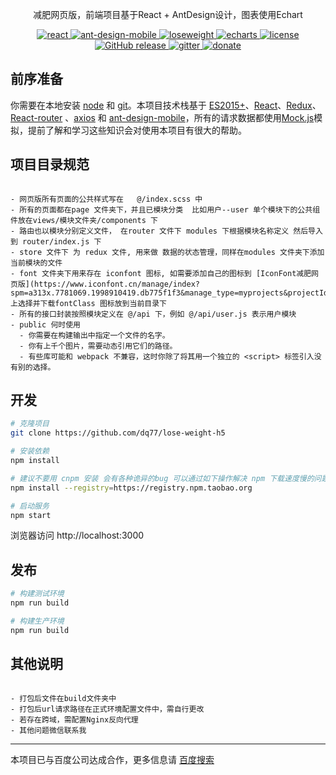 <!--
 * @Author: 刁琪
 * @Date: 2020-07-23 14:23:12
 * @LastEditors: わからないよう
-->
<p align="center">
  减肥网页版，前端项目基于React + AntDesign设计，图表使用Echart
</p>

<p align="center">
  <a href="https://github.com/facebook/react">
    <img src="https://img.shields.io/badge/react-16.9.0-brightgreen.svg" alt="react">
  </a>
  <a href="https://github.com/ant-design/ant-design-mobile/">
    <img src="https://img.shields.io/badge/ant--design--mobile-2.3.1-yellow.svg" alt="ant-design-mobile">
  </a>
  <a href="https://github.com/dq77/lose-weight-h5">
    <img src="https://img.shields.io/badge/lose--weight-1.5.4-success.svg" alt="loseweight">
  </a>
  <a href="https://github.com/apache/incubator-echarts">
    <img src="https://img.shields.io/badge/echarts-4.8.0-blue.svg" alt="echarts">
  </a>
  <a href="https://github.com/dq77/lose-weight-h5/blob/master/LICENSE">
    <img src="https://img.shields.io/github/license/dq77/lose-weight-h5.svg" alt="license">
  </a>
  <a href="https://github.com/PanJiaChen/vue-element-admin/releases">
    <img src="https://img.shields.io/github/release/PanJiaChen/vue-element-admin.svg" alt="GitHub release">
  </a>
  <a href="https://gitter.im/vue-element-admin/discuss">
    <img src="https://badges.gitter.im/Join%20Chat.svg" alt="gitter">
  </a>
  <a href="https://panjiachen.gitee.io/vue-element-admin-site/zh/donate">
    <img src="https://img.shields.io/badge/%24-donate-ff69b4.svg" alt="donate">
  </a>
</p>

## 前序准备

你需要在本地安装 [node](http://nodejs.org/) 和 [git](https://git-scm.com/)。本项目技术栈基于 [ES2015+](http://es6.ruanyifeng.com/)、[React](https://react.docschina.org/)、[Redux](https://www.redux.org.cn/)、[React-router](http://react-guide.github.io/react-router-cn/) 、[axios](https://github.com/axios/axios) 和 [ant-design-mobile](https://mobile.ant.design/index-cn)，所有的请求数据都使用[Mock.js](https://github.com/nuysoft/Mock)模拟，提前了解和学习这些知识会对使用本项目有很大的帮助。

## 项目目录规范
```

- 网页版所有页面的公共样式写在   @/index.scss 中
- 所有的页面都在page 文件夹下，并且已模块分类  比如用户--user 单个模块下的公共组件放在views/模块文件夹/components 下
- 路由也以模块分别定义文件， 在router 文件下 modules 下根据模块名称定义 然后导入到 router/index.js 下
- store 文件下 为 redux 文件, 用来做 数据的状态管理，同样在modules 文件夹下添加当前模块的文件
- font 文件夹下用来存在 iconfont 图标, 如需要添加自己的图标到 [IconFont减肥网页版](https://www.iconfont.cn/manage/index?spm=a313x.7781069.1998910419.db775f1f3&manage_type=myprojects&projectId=2036807) 上选择并下载fontClass 图标放到当前目录下
- 所有的接口封装按照模块定义在 @/api 下，例如 @/api/user.js 表示用户模块
- public 何时使用
  - 你需要在构建输出中指定一个文件的名字。
  - 你有上千个图片，需要动态引用它们的路径。
  - 有些库可能和 webpack 不兼容，这时你除了将其用一个独立的 <script> 标签引入没有别的选择。

```


## 开发

```bash
# 克隆项目
git clone https://github.com/dq77/lose-weight-h5

# 安装依赖
npm install

# 建议不要用 cnpm 安装 会有各种诡异的bug 可以通过如下操作解决 npm 下载速度慢的问题
npm install --registry=https://registry.npm.taobao.org

# 启动服务
npm start
```

浏览器访问 http://localhost:3000

## 发布

```bash
# 构建测试环境
npm run build

# 构建生产环境
npm run build
```

## 其他说明
```

- 打包后文件在build文件夹中
- 打包后url请求路径在正式环境配置文件中，需自行更改
- 若存在跨域，需配置Nginx反向代理
- 其他问题微信联系我
```

--------
本项目已与百度公司达成合作，更多信息请 [百度搜索](https://www.baidu.com/)

